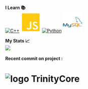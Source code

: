 **I Learn 📚**</br>
[![C++](https://i.imgur.com/Ao2P8iG.png)](https://isocpp.org/) ![Javascript](https://github.com/Plep-m/logo-badge-images/blob/master/img/js-logo-64px.png) [![Python](https://github.com/jalbertsr/logo-badge-images/blob/master/img/rsz_python.png?raw=true)](https://www.python.org/) ![MySQL](https://github.com/Plep-m/logo-badge-images/blob/master/img/mysql-64px.png)</br>

<!--
**warscraft360/warscraft360** is a ✨ _special_ ✨ repository because its `README.md` (this file) appears on your GitHub profile.

Here are some ideas to get you started:

- 🔭 I’m currently working on ...
- 🌱 I’m currently learning ...
- 👯 I’m looking to collaborate on ...
- 🤔 I’m looking for help with ...
- 💬 Ask me about ...
- 📫 How to reach me: ...
- ⚡ Fun fact: ...
-->

**My Stats 📈**</br>
<img src="https://github-readme-stats.vercel.app/api?username=Plep-m&&show_icons=true&title_color=ffffff&icon_color=00FF04&text_color=daf7dc&bg_color=151515">

**Recent commit on project :**</br>
# ![logo](https://community.trinitycore.org/public/style_images/1_trinitycore.png) TrinityCore
